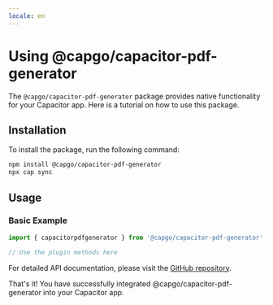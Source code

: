 ```yaml
---
locale: en
---
```

# Using @capgo/capacitor-pdf-generator

The `@capgo/capacitor-pdf-generator` package provides native functionality for your Capacitor app. Here is a tutorial on how to use this package.

## Installation

To install the package, run the following command:

```bash
npm install @capgo/capacitor-pdf-generator
npx cap sync
```

## Usage

### Basic Example

```typescript
import { capacitorpdfgenerator } from '@capgo/capacitor-pdf-generator';

// Use the plugin methods here
```

For detailed API documentation, please visit the [GitHub repository](https://github.com/Cap-go/capacitor-pdf-generator).

That's it! You have successfully integrated @capgo/capacitor-pdf-generator into your Capacitor app.
